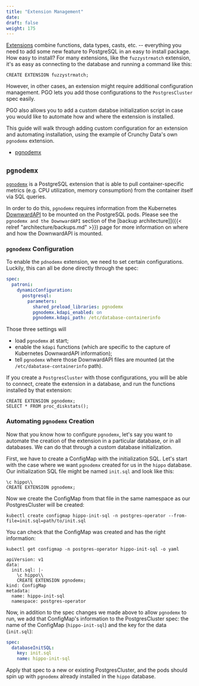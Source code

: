 ```yaml
---
title: "Extension Management"
date:
draft: false
weight: 175
---
```


[Extensions](https://www.postgresql.org/docs/current/external-extensions.html) combine functions, data types, casts, etc. -- everything you need 
to add some new feature to PostgreSQL in an easy to install package. How easy to install?
For many extensions, like the `fuzzystrmatch` extension, it's as easy as connecting to the database and running a command like this:

```postgres
CREATE EXTENSION fuzzystrmatch;
```

However, in other cases, an extension might require additional configuration management. 
PGO lets you add those configurations to the `PostgresCluster` spec easily. 


PGO also allows you to add a custom databse initialization script in case you would like to 
automate how and where the extension is installed. 


This guide will walk through adding custom configuration for an extension and 
automating installation, using the example of Crunchy Data's own `pgnodemx` extension.

- [pgnodemx](#pgnodemx)

## `pgnodemx`

[`pgnodemx`](https://github.com/CrunchyData/pgnodemx) is a PostgreSQL extension
that is able to pull container-specific metrics (e.g. CPU utilization, memory
consumption) from the container itself via SQL queries.

In order to do this, `pgnodemx` requires information from the Kubernetes [DownwardAPI](https://kubernetes.io/docs/tasks/inject-data-application/downward-api-volume-expose-pod-information/) 
to be mounted on the PostgreSQL pods. Please see the `pgnodemx and the DownwardAPI` 
section of the [backup architecture]]({{< relref "architecture/backups.md" >}}) page for more information on 
where and how the DownwardAPI is mounted.

### `pgnodemx` Configuration

To enable the `pdnodemx` extension, we need to set certain configurations. Luckily, 
this can all be done directly through the spec:

```yaml
spec:
  patroni:
    dynamicConfiguration:
      postgresql:
        parameters:
          shared_preload_libraries: pgnodemx
          pgnodemx.kdapi_enabled: on
          pgnodemx.kdapi_path: /etc/database-containerinfo
```

Those three settings will 

* load `pgnodemx` at start;
* enable the `kdapi` functions (which are specific to the capture of Kubernetes DownwardAPI information);
* tell `pgnodemx` where those DownwardAPI files are mounted (at the `/etc/dabatase-containerinfo` path).

If you create a `PostgresCluster` with those configurations, you will be able to connect, 
create the extension in a database, and run the functions installed by that extension:

```postgres
CREATE EXTENSION pgnodemx;
SELECT * FROM proc_diskstats();
```

### Automating `pgnodemx` Creation

Now that you know how to configure `pgnodemx`, let's say you want to automate the creation of 
the extension in a particular database, or in all databases. We can do that through 
a custom database initialization.

First, we have to create a ConfigMap with the initialization SQL. Let's start with the 
case where we want `pgnodemx` created for us in the `hippo` database. Our initialization 
SQL file might be named `init.sql` and look like this:

```postgres
\c hippo\\
CREATE EXTENSION pgnodemx;
```

Now we create the ConfigMap from that file in the same namespace as our PostgresCluster will be created:

```shell
kubectl create configmap hippo-init-sql -n postgres-operator --from-file=init.sql=path/to/init.sql
```

You can check that the ConfigMap was created and has the right information:

```shell
kubectl get configmap -n postgres-operator hippo-init-sql -o yaml

apiVersion: v1
data:
  init.sql: |-
    \c hippo\\
    CREATE EXTENSION pgnodemx;
kind: ConfigMap
metadata:
  name: hippo-init-sql
  namespace: postgres-operator
```

Now, in addition to the spec changes we made above to allow `pgnodemx` to run, 
we add that ConfigMap's information to the PostgresCluster spec: the name of the 
ConfigMap (`hippo-init-sql`) and the key for the data (`init.sql`):

```yaml
spec:
  databaseInitSQL:
    key: init.sql
    name: hippo-init-sql
```

Apply that spec to a new or existing PostgresCluster, and the pods should spin up with 
`pgnodemx` already installed in the `hippo` database.

